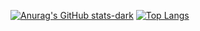 
[![Anurag's GitHub stats-dark](https://github-readme-stats.vercel.app/api?username=RaySilvaP&count_private=true&hide_border=true&text_color=e4e8ec&show_icons=true&bg_color=DEG,0d1117,414345&icon_color=2f80ed)](https://github.com/anuraghazra/github-readme-stats)
[![Top Langs](https://github-readme-stats.vercel.app/api/top-langs/?username=RaySilvaP&layout=default&text_color=e4e8ec&bg_color=DEG,414345,0d1117&hide_border=true)](https://github.com/anuraghazra/github-readme-stats)

